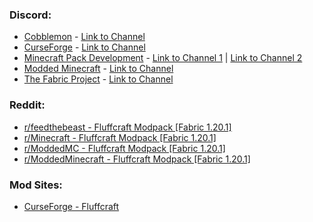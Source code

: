 ### Discord:
- [Cobblemon](<https://discord.gg/cobblemon>) - [Link to Channel](<https://ptb.discord.com/channels/934267676354834442/1273044140464279775>)
- [CurseForge](<https://discord.gg/curseforge>) - [Link to Channel](<https://ptb.discord.com/channels/428228256236306434/1274523776691998811>)
- [Minecraft Pack Development](<https://discord.gg/2UpEcEfKYy>) - [Link to Channel 1](<https://ptb.discord.com/channels/362322551684464641/1274513560000794666>) | [Link to Channel 2](<https://ptb.discord.com/channels/362322551684464641/1276158135870033980>)
- [Modded Minecraft](<https://discord.gg/moddedmc>) - [Link to Channel](<https://ptb.discord.com/channels/166630061217153024/1273077390112854120>)
- [The Fabric Project](<https://discord.gg/v6v4pMv>) - [Link to Channel](<https://ptb.discord.com/channels/507304429255393322/507982666755473427>)

### Reddit:
- [r/feedthebeast - Fluffcraft Modpack [Fabric 1.20.1]](<https://www.reddit.com/r/feedthebeast/comments/1fbkkm0/fluffcraft_modpack_fabric_1201/>)
- [r/Minecraft - Fluffcraft Modpack [Fabric 1.20.1]](<https://www.reddit.com/r/Minecraft/comments/1fbk53q/fluffcraft_modpack_fabric_1201/>)
- [r/ModdedMC - Fluffcraft Modpack [Fabric 1.20.1]](<https://www.reddit.com/r/ModdedMC/comments/1fbk4z1/fluffcraft_modpack_fabric_1201/>)
- [r/ModdedMinecraft - Fluffcraft Modpack [Fabric 1.20.1]](<https://www.reddit.com/r/ModdedMinecraft/comments/1fbk4ql/fluffcraft_modpack_fabric_1201/>)

### Mod Sites:
- [CurseForge - Fluffcraft](<https://www.curseforge.com/minecraft/modpacks/fluffcraft>)